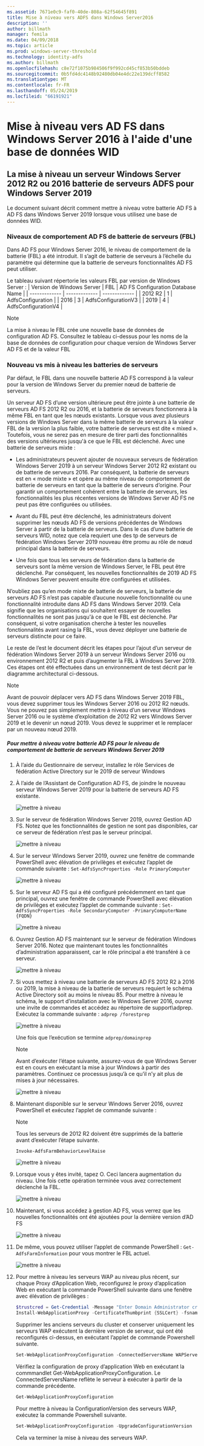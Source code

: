 ```yaml
---
ms.assetid: 7671e0c9-faf0-40de-808a-62f54645f891
title: Mise à niveau vers ADFS dans Windows Server2016
description: ''
author: billmath
manager: femila
ms.date: 04/09/2018
ms.topic: article
ms.prod: windows-server-threshold
ms.technology: identity-adfs
ms.author: billmath
ms.openlocfilehash: c8e72f1075b984506f9f992cd45cf853b50bddeb
ms.sourcegitcommit: 0b5fd4dc4148b92480db04e4dc22e139dcff8582
ms.translationtype: MT
ms.contentlocale: fr-FR
ms.lasthandoff: 05/24/2019
ms.locfileid: "66191921"
---
```

# <a name="upgrading-to-ad-fs-in-windows-server-2016-using-a-wid-database"></a>Mise à niveau vers AD FS dans Windows Server 2016 à l'aide d'une base de données WID



## <a name="upgrading-a-windows-server-2012-r2-or-2016-ad-fs-farm-to-windows-server-2019"></a>La mise à niveau un serveur Windows Server 2012 R2 ou 2016 batterie de serveurs ADFS pour Windows Server 2019
Le document suivant décrit comment mettre à niveau votre batterie AD FS à AD FS dans Windows Server 2019 lorsque vous utilisez une base de données WID.  

### <a name="ad-fs-farm-behavior-levels-fbl"></a>Niveaux de comportement AD FS de batterie de serveurs (FBL)  
Dans AD FS pour Windows Server 2016, le niveau de comportement de la batterie (FBL) a été introduit. Il s’agit de batterie de serveurs à l’échelle du paramètre qui détermine que la batterie de serveurs fonctionnalités AD FS peut utiliser.

Le tableau suivant répertorie les valeurs FBL par version de Windows Server :
| Version de Windows Server  | FBL | AD FS Configuration Database Name |
| ------------- | ------------- | ------------- |
| 2012 R2  | 1  | AdfsConfiguration |
| 2016  | 3  | AdfsConfigurationV3 |
| 2019  | 4  | AdfsConfigurationV4 |

> [!NOTE]  
> La mise à niveau le FBL crée une nouvelle base de données de configuration AD FS.  Consultez le tableau ci-dessus pour les noms de la base de données de configuration pour chaque version de Windows Server AD FS et de la valeur FBL

### <a name="new-vs-upgraded-farms"></a>Nouveau vs mis à niveau les batteries de serveurs
Par défaut, le FBL dans une nouvelle batterie AD FS correspond à la valeur pour la version de Windows Server du premier nœud de batterie de serveurs.  

Un serveur AD FS d’une version ultérieure peut être jointe à une batterie de serveurs AD FS 2012 R2 ou 2016, et la batterie de serveurs fonctionnera à la même FBL en tant que les nœuds existants. Lorsque vous avez plusieurs versions de Windows Server dans la même batterie de serveurs à la valeur FBL de la version la plus faible, votre batterie de serveurs est dite « mixed ». Toutefois, vous ne serez pas en mesure de tirer parti des fonctionnalités des versions ultérieures jusqu'à ce que le FBL est déclenché. Avec une batterie de serveurs mixte :  

-   Les administrateurs peuvent ajouter de nouveaux serveurs de fédération Windows Server 2019 à un serveur Windows Server 2012 R2 existant ou de batterie de serveurs 2016. Par conséquent, la batterie de serveurs est en « mode mixte » et opère au même niveau de comportement de batterie de serveurs en tant que la batterie de serveurs d’origine. Pour garantir un comportement cohérent entre la batterie de serveurs, les fonctionnalités les plus récentes versions de Windows Server AD FS ne peut pas être configurées ou utilisées.  

- Avant du FBL peut être déclenché, les administrateurs doivent supprimer les nœuds AD FS de versions précédentes de Windows Server à partir de la batterie de serveurs.  Dans le cas d’une batterie de serveurs WID, notez que cela requiert une des tp de serveurs de fédération Windows Server 2019 nouveau être promu au rôle de nœud principal dans la batterie de serveurs.

-   Une fois que tous les serveurs de fédération dans la batterie de serveurs sont la même version de Windows Server, le FBL peut être déclenché.  Par conséquent, les nouvelles fonctionnalités de 2019 AD FS Windows Server peuvent ensuite être configurées et utilisées.

N’oubliez pas qu’en mode mixte de batterie de serveurs, la batterie de serveurs AD FS n’est pas capable d’aucune nouvelle fonctionnalité ou une fonctionnalité introduite dans AD FS dans Windows Server 2019. Cela signifie que les organisations qui souhaitent essayer de nouvelles fonctionnalités ne sont pas jusqu'à ce que le FBL est déclenché. Par conséquent, si votre organisation cherche à tester les nouvelles fonctionnalités avant rasing la FBL, vous devez déployer une batterie de serveurs distincte pour ce faire.  

Le reste de l’est le document décrit les étapes pour l’ajout d’un serveur de fédération Windows Server 2019 à un serveur Windows Server 2016 ou environnement 2012 R2 et puis d’augmenter la FBL à Windows Server 2019. Ces étapes ont été effectuées dans un environnement de test décrit par le diagramme architectural ci-dessous.  

> [!NOTE]  
> Avant de pouvoir déplacer vers AD FS dans Windows Server 2019 FBL, vous devez supprimer tous les Windows Server 2016 ou 2012 R2 nœuds. Vous ne pouvez pas simplement mettre à niveau d’un serveur Windows Server 2016 ou le système d’exploitation de 2012 R2 vers Windows Server 2019 et le devenir un nœud 2019. Vous devez le supprimer et le remplacer par un nouveau nœud 2019.



##### <a name="to-upgrade-your-ad-fs-farm-to-windows-server-2019-farm-behavior-level"></a>Pour mettre à niveau votre batterie AD FS pour le niveau de comportement de batterie de serveurs Windows Server 2019  

1.  À l’aide du Gestionnaire de serveur, installez le rôle Services de fédération Active Directory sur le 2019 de serveur Windows

2.  À l’aide de l’Assistant de Configuration AD FS, de joindre le nouveau serveur Windows Server 2019 pour la batterie de serveurs AD FS existante.  

    ![mettre à niveau](media/Upgrading-to-AD-FS-in-Windows-Server-2016/ADFS_Mixed_1.png)  

3.  Sur le serveur de fédération Windows Server 2019, ouvrez Gestion AD FS. Notez que les fonctionnalités de gestion ne sont pas disponibles, car ce serveur de fédération n’est pas le serveur principal.  

    ![mettre à niveau](media/Upgrading-to-AD-FS-in-Windows-Server-2016/ADFS_Mixed_3.png)  

4.  Sur le serveur Windows Server 2019, ouvrez une fenêtre de commande PowerShell avec élévation de privilèges et exécutez l’applet de commande suivante : `Set-AdfsSyncProperties -Role PrimaryComputer`

    ![mettre à niveau](media/Upgrading-to-AD-FS-in-Windows-Server-2016/ADFS_Mixed_4.png)  

5.  Sur le serveur AD FS qui a été configuré précédemment en tant que principal, ouvrez une fenêtre de commande PowerShell avec élévation de privilèges et exécutez l’applet de commande suivante : `Set-AdfsSyncProperties -Role SecondaryComputer -PrimaryComputerName {FQDN} `

    ![mettre à niveau](media/Upgrading-to-AD-FS-in-Windows-Server-2016/ADFS_Mixed_5.png)  

6.  Ouvrez Gestion AD FS maintenant sur le serveur de fédération Windows Server 2016. Notez que maintenant toutes les fonctionnalités d’administration apparaissent, car le rôle principal a été transféré à ce serveur.  

    ![mettre à niveau](media/Upgrading-to-AD-FS-in-Windows-Server-2016/ADFS_Mixed_6.png)  

7.  Si vous mettez à niveau une batterie de serveurs AD FS 2012 R2 à 2016 ou 2019, la mise à niveau de la batterie de serveurs requiert le schéma Active Directory soit au moins le niveau 85.  Pour mettre à niveau le schéma, le support d’installation avec le Windows Server 2016, ouvrez une invite de commandes et accédez au répertoire de support\adprep. Exécutez la commande suivante :  `adprep /forestprep`

    ![mettre à niveau](media/Upgrading-to-AD-FS-in-Windows-Server-2016/ADFS_Mixed_7.png)  

    Une fois que l’exécution se termine `adprep/domainprep`
    >[!NOTE]
    >Avant d’exécuter l’étape suivante, assurez-vous de que Windows Server est en cours en exécutant la mise à jour Windows à partir des paramètres. Continuez ce processus jusqu’à ce qu’il n’y ait plus de mises à jour nécessaires.
    >

    ![mettre à niveau](media/Upgrading-to-AD-FS-in-Windows-Server-2016/ADFS_Mixed_8.png)  

8. Maintenant disponible sur le serveur Windows Server 2016, ouvrez PowerShell et exécutez l’applet de commande suivante :
    >[!NOTE]
    > Tous les serveurs de 2012 R2 doivent être supprimés de la batterie avant d’exécuter l’étape suivante.

    `Invoke-AdfsFarmBehaviorLevelRaise`  

    ![mettre à niveau](media/Upgrading-to-AD-FS-in-Windows-Server-2016/ADFS_Mixed_9.png)  

9. Lorsque vous y êtes invité, tapez O. Ceci lancera augmentation du niveau. Une fois cette opération terminée vous avez correctement déclenché la FBL.  

    ![mettre à niveau](media/Upgrading-to-AD-FS-in-Windows-Server-2016/ADFS_Mixed_10.png)  

10. Maintenant, si vous accédez à gestion AD FS, vous verrez que les nouvelles fonctionnalités ont été ajoutées pour la dernière version d’AD FS

    ![mettre à niveau](media/Upgrading-to-AD-FS-in-Windows-Server-2016/ADFS_Mixed_12.png)  

11. De même, vous pouvez utiliser l’applet de commande PowerShell : `Get-AdfsFarmInformation` pour vous montrer le FBL actuel.  

    ![mettre à niveau](media/Upgrading-to-AD-FS-in-Windows-Server-2016/ADFS_Mixed_13.png)  

12. Pour mettre à niveau les serveurs WAP au niveau plus récent, sur chaque Proxy d’Application Web, reconfigurez le proxy d’application Web en exécutant la commande PowerShell suivante dans une fenêtre avec élévation de privilèges :  
    ```powershell
    $trustcred = Get-Credential -Message "Enter Domain Administrator credentials"
    Install-WebApplicationProxy -CertificateThumbprint {SSLCert} -fsname fsname -FederationServiceTrustCredential $trustcred  
    ```
    Supprimer les anciens serveurs du cluster et conserver uniquement les serveurs WAP exécutent la dernière version de serveur, qui ont été reconfigurés ci-dessus, en exécutant l’applet de commande Powershell suivante.
    ```powershell
    Set-WebApplicationProxyConfiguration -ConnectedServersName WAPServerName1, WAPServerName2
    ```
    Vérifiez la configuration de proxy d’application Web en exécutant la commmandlet Get-WebApplicationProxyConfiguration. Le ConnectedServersName reflète le serveur à exécuter à partir de la commande précédente.
    ```powershell
    Get-WebApplicationProxyConfiguration
    ```
    Pour mettre à niveau la ConfigurationVersion des serveurs WAP, exécutez la commande Powershell suivante.
    ```powershell
    Set-WebApplicationProxyConfiguration -UpgradeConfigurationVersion
    ```
    Cela va terminer la mise à niveau des serveurs WAP.

